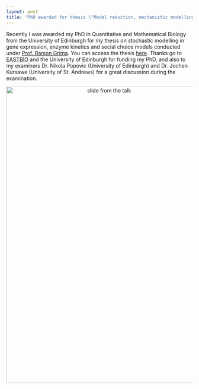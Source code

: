 ```yaml
---
layout: post
title: "PhD awarded for thesis \"Model reduction, mechanistic modelling and transience in models of stochastic chemical kinetics\" "
---
```


Recently I was awarded my PhD in Quantitative and Mathematical Biology from the University of Edinburgh for my thesis on stochastic modelling in gene expression, 
enzyme kinetics and social choice models conducted under [Prof. Ramon Grima](https://grimagroup.bio.ed.ac.uk/ramon-grima). You can access the thesis [here](https://jamesholehouse.github.io/assets/PhD_Thesis-8.pdf). Thanks go to [EASTBIO](http://www.eastscotbiodtp.ac.uk/) and the University of Edinburgh for funding my PhD, and also to my examiners Dr. Nikola Popovic (University of Edinburgh) and Dr. Jochen Kursawe (University of St. Andrews) for a great discussion during the examination.

<div style="text-align: center;">
  <img src="https://jamesholehouse.github.io/_posts/phd-thesis-snapshot.png" alt="slide from the talk" title="" width="540" height="800">
</div>

